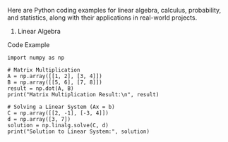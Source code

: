 Here are Python coding examples for linear algebra, calculus, probability, and statistics, along with their applications in real-world projects.

1. Linear Algebra

Code Example

```
import numpy as np

# Matrix Multiplication
A = np.array([[1, 2], [3, 4]])
B = np.array([[5, 6], [7, 8]])
result = np.dot(A, B)
print("Matrix Multiplication Result:\n", result)

# Solving a Linear System (Ax = b)
C = np.array([[2, -1], [-3, 4]])
d = np.array([3, 7])
solution = np.linalg.solve(C, d)
print("Solution to Linear System:", solution)
```
